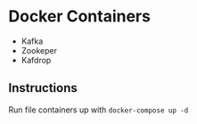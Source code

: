 # Docker Containers
* Kafka
* Zookeper
* Kafdrop

## Instructions
Run file containers up with `docker-compose up -d`
